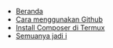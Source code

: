 - [Beranda](/)
- [Cara menggunakan Github](/kode/github)
- [Install Composer di Termux](/kode/composer)
- [Semuanya jadi i](/kode/i)